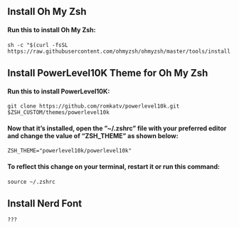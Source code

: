 ## Install Oh My Zsh
#### Run this to install Oh My Zsh:
```
sh -c "$(curl -fsSL https://raw.githubusercontent.com/ohmyzsh/ohmyzsh/master/tools/install.sh)"
```
## Install PowerLevel10K Theme for Oh My Zsh
#### Run this to install PowerLevel10K:
```
git clone https://github.com/romkatv/powerlevel10k.git $ZSH_CUSTOM/themes/powerlevel10k
```
#### Now that it’s installed, open the ”~/.zshrc” file with your preferred editor and change the value of “ZSH_THEME” as shown below:
```
ZSH_THEME="powerlevel10k/powerlevel10k"
```
#### To reflect this change on your terminal, restart it or run this command:
```
source ~/.zshrc
```
## Install Nerd Font
```
???
```
